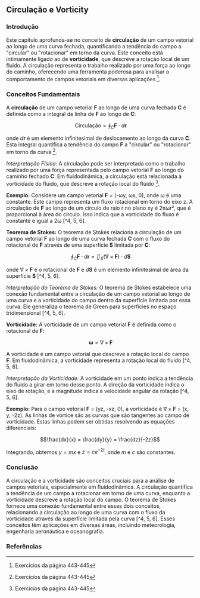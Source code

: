 ## Circulação e Vorticity

### Introdução
Este capítulo aprofunda-se no conceito de **circulação** de um campo vetorial ao longo de uma curva fechada, quantificando a tendência do campo a "circular" ou "rotacionar" em torno da curva. Este conceito está intimamente ligado ao de **vorticidade**, que descreve a rotação local de um fluido. A circulação representa o trabalho realizado por uma força ao longo do caminho, oferecendo uma ferramenta poderosa para analisar o comportamento de campos vetoriais em diversas aplicações [^1].

### Conceitos Fundamentais

A **circulação** de um campo vetorial **F** ao longo de uma curva fechada **C** é definida como a integral de linha de **F** ao longo de **C**:

$$\
\text{Circulação} = \oint_C \mathbf{F} \cdot d\mathbf{r}
$$

onde $d\mathbf{r}$ é um elemento infinitesimal de deslocamento ao longo da curva **C**. Esta integral quantifica a tendência do campo **F** a "circular" ou "rotacionar" em torno da curva [^1].

*Interpretação Física:*
A circulação pode ser interpretada como o trabalho realizado por uma força representada pelo campo vetorial **F** ao longo do caminho fechado **C**. Em fluidodinâmica, a circulação está relacionada à vorticidade do fluido, que descreve a rotação local do fluido [^1].

**Exemplo:** Considere um campo vetorial **F** = (-ωy, ωx, 0), onde ω é uma constante. Este campo representa um fluxo rotacional em torno do eixo z. A circulação de **F** ao longo de um círculo de raio r no plano xy é 2πωr², que é proporcional à área do círculo. Isso indica que a vorticidade do fluxo é constante e igual a 2ω [^4, 5, 6].

**Teorema de Stokes:**
O teorema de Stokes relaciona a circulação de um campo vetorial **F** ao longo de uma curva fechada **C** com o fluxo do rotacional de **F** através de uma superfície **S** limitada por **C**:

$$\
\oint_C \mathbf{F} \cdot d\mathbf{r} = \iint_S (\nabla \times \mathbf{F}) \cdot d\mathbf{S}
$$

onde $\nabla \times \mathbf{F}$ é o rotacional de **F** e $d\mathbf{S}$ é um elemento infinitesimal de área da superfície **S** [^4, 5, 6].

*Interpretação do Teorema de Stokes:*
O teorema de Stokes estabelece uma conexão fundamental entre a circulação de um campo vetorial ao longo de uma curva e a vorticidade do campo dentro da superfície limitada por essa curva. Ele generaliza o teorema de Green para superfícies no espaço tridimensional [^4, 5, 6].

**Vorticidade:**
A vorticidade de um campo vetorial **F** é definida como o rotacional de **F**:

$$\
\mathbf{\omega} = \nabla \times \mathbf{F}
$$

A vorticidade é um campo vetorial que descreve a rotação local do campo **F**. Em fluidodinâmica, a vorticidade representa a rotação local do fluido [^4, 5, 6].

*Interpretação da Vorticidade:*
A vorticidade em um ponto indica a tendência do fluido a girar em torno desse ponto. A direção da vorticidade indica o eixo de rotação, e a magnitude indica a velocidade angular da rotação [^4, 5, 6].

**Exemplo:** Para o campo vetorial **F** = (yz, -xz, 0), a vorticidade é $\nabla \times \mathbf{F}$ = (x, y, -2z). As linhas de vórtice são as curvas que são tangentes ao campo de vorticidade. Estas linhas podem ser obtidas resolvendo as equações diferenciais:

$$\frac{dx}{x} = \frac{dy}{y} = \frac{dz}{-2z}$$

Integrando, obtemos $y=mx$ e $z=ce^{-2t}$, onde $m$ e $c$ são constantes.

### Conclusão
A circulação e a vorticidade são conceitos cruciais para a análise de campos vetoriais, especialmente em fluidodinâmica. A circulação quantifica a tendência de um campo a rotacionar em torno de uma curva, enquanto a vorticidade descreve a rotação local do campo. O teorema de Stokes fornece uma conexão fundamental entre esses dois conceitos, relacionando a circulação ao longo de uma curva com o fluxo da vorticidade através da superfície limitada pela curva [^4, 5, 6]. Esses conceitos têm aplicações em diversas áreas, incluindo meteorologia, engenharia aeronáutica e oceanografia.
### Referências
[^1]: Exercícios da página 443-445
[^4]: Capítulo 11, Stokes' Theorem da página 449
[^5]: Divergence da página 451
[^6]: Circulation and vorticity da página 460
<!-- END -->